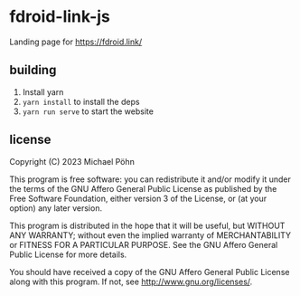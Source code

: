 <!--
SPDX-FileCopyrightText: 2024 Michael Pöhn <michael@poehn.at>
SPDX-License-Identifier: AGPL-3.0-or-later
-->

# fdroid-link-js

Landing page for https://fdroid.link/

## building

1. Install yarn
2. `yarn install` to install the deps
3. `yarn run serve` to start the website

## license

Copyright (C) 2023 Michael Pöhn

This program is free software: you can redistribute it and/or modify it under
the terms of the GNU Affero General Public License as published by the Free
Software Foundation, either version 3 of the License, or (at your option) any
later version.

This program is distributed in the hope that it will be useful, but WITHOUT ANY
WARRANTY; without even the implied warranty of MERCHANTABILITY or FITNESS FOR A
PARTICULAR PURPOSE.  See the GNU Affero General Public License for more
details.

You should have received a copy of the GNU Affero General Public License along
with this program.  If not, see <http://www.gnu.org/licenses/>.
